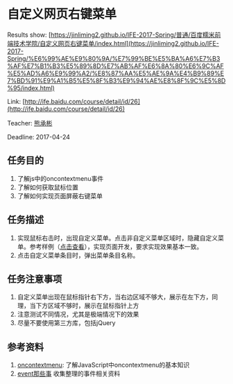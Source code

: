# 自定义网页右键菜单
Results show: [https://jinliming2.github.io/IFE-2017-Spring/普通/百度糯米前端技术学院/自定义网页右键菜单/index.html](https://jinliming2.github.io/IFE-2017-Spring/%E6%99%AE%E9%80%9A/%E7%99%BE%E5%BA%A6%E7%B3%AF%E7%B1%B3%E5%89%8D%E7%AB%AF%E6%8A%80%E6%9C%AF%E5%AD%A6%E9%99%A2/%E8%87%AA%E5%AE%9A%E4%B9%89%E7%BD%91%E9%A1%B5%E5%8F%B3%E9%94%AE%E8%8F%9C%E5%8D%95/index.html)

Link: [http://ife.baidu.com/course/detail/id/26](http://ife.baidu.com/course/detail/id/26)

Teacher: [熊承彬](http://ife.baidu.com/mentor/detail/id/25)

Deadline: 2017-04-24

## 任务目的
1. 了解js中的oncontextmenu事件
2. 了解如何获取鼠标位置
3. 了解如何实现页面屏蔽右键菜单

## 任务描述
1. 实现鼠标右击时，出现自定义菜单。点击非自定义菜单区域时，隐藏自定义菜单。参考样例（[点击查看](http://i1.piimg.com/567571/09144a3a46cafbf0.png)），实现页面开发，要求实现效果基本一致。
2. 点击自定义菜单条目时，弹出菜单条目名称。

## 任务注意事项
1. 自定义菜单出现在鼠标指针右下方，当右边区域不够大，展示在左下方，同理，当下方区域不够时，展示在鼠标指针上方
2. 注意测试不同情况，尤其是极端情况下的效果
3. 尽量不要使用第三方库，包括jQuery

## 参考资料
1. [oncontextmenu](http://www.runoob.com/jsref/event-oncontextmenu.html): 了解JavaScript中oncontextmenu的基本知识
2. [event那些事](http://xchb.work/2016/07/25/event%E9%82%A3%E4%BA%9B%E4%BA%8B/) 收集整理的事件相关资料
